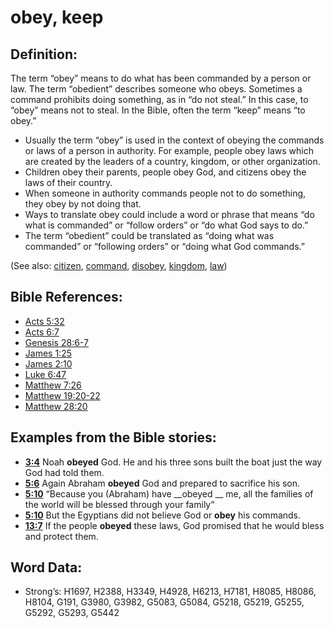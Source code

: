 # obey, keep

## Definition:

The term “obey” means to do what has been commanded by a person or law. The term “obedient” describes someone who obeys. Sometimes a command prohibits doing something, as in “do not steal.” In this case, to “obey” means not to steal. In the Bible, often the term “keep” means “to obey.”

* Usually the term “obey” is used in the context of obeying the commands or laws of a person in authority. For example, people obey laws which are created by the leaders of a country, kingdom, or other organization.
* Children obey their parents, people obey God, and citizens obey the laws of their country.
* When someone in authority commands people not to do something, they obey by not doing that.
* Ways to translate obey could include a word or phrase that means “do what is commanded” or “follow orders” or “do what God says to do.”
* The term “obedient” could be translated as “doing what was commanded” or “following orders” or “doing what God commands.”

(See also: [citizen](../other/citizen.md), [command](../kt/command.md), [disobey](../other/disobey.md), [kingdom](../other/kingdom.md), [law](../other/law.md))

## Bible References:

* [Acts 5:32](rc://en/tn/help/act/05/32)
* [Acts 6:7](rc://en/tn/help/act/06/7)
* [Genesis 28:6-7](rc://en/tn/help/gen/28/06)
* [James 1:25](rc://en/tn/help/jas/01/25)
* [James 2:10](rc://en/tn/help/jas/02/10)
* [Luke 6:47](rc://en/tn/help/luk/06/47)
* [Matthew 7:26](rc://en/tn/help/mat/07/26)
* [Matthew 19:20-22](rc://en/tn/help/mat/19/20)
* [Matthew 28:20](rc://en/tn/help/mat/28/20)

## Examples from the Bible stories:

* __[3:4](rc://en/tn/help/obs/03/04)__ Noah __obeyed__ God. He and his three sons built the boat just the way God had told them.
* __[5:6](rc://en/tn/help/obs/05/06)__ Again Abraham __obeyed__ God and prepared to sacrifice his son.
* __[5:10](rc://en/tn/help/obs/05/10)__ “Because you (Abraham) have __obeyed __ me, all the families of the world will be blessed through your family”
* __[5:10](rc://en/tn/help/obs/05/10)__ But the Egyptians did not believe God or __obey__ his commands.
* __[13:7](rc://en/tn/help/obs/13/07)__ If the people __obeyed__ these laws, God promised that he would bless and protect them.

## Word Data:

* Strong’s: H1697, H2388, H3349, H4928, H6213, H7181, H8085, H8086, H8104, G191, G3980, G3982, G5083, G5084, G5218, G5219, G5255, G5292, G5293, G5442
